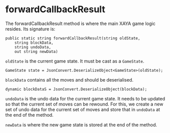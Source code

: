 # forwardCallbackResult

The forwardCallbackResult method is where the main XAYA game logic resides. Its signature is:

	public static string forwardCallbackResult(string oldState, 
		string blockData, 
		string undoData, 
		out string newData)

`oldState` is the current game state. It must be cast as a `GameState`.

	GameState state = JsonConvert.DeserializeObject<GameState>(oldState);

`blockData` contains all the moves and should be deserialised.

	dynamic blockDataS = JsonConvert.DeserializeObject(blockData);

`undoData` is the undo data for the current game state. It needs to be updated so that the current set of moves can be rewound. For this, we create a new set of undo data for the current set of moves and store that in `undoData` at the end of the method.

`newData` is where the new game state is stored at the end of the method.











